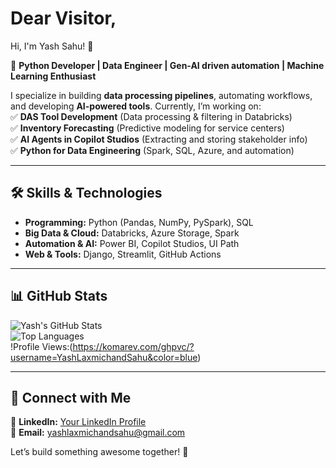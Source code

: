 # Dear Visitor,
Hi, I'm Yash Sahu! 👋 

🚀 **Python Developer | Data Engineer | Gen-AI driven automation | Machine Learning Enthusiast**  

I specialize in building **data processing pipelines**, automating workflows, and developing **AI-powered tools**. Currently, I’m working on:  
✅ **DAS Tool Development** (Data processing & filtering in Databricks)  
✅ **Inventory Forecasting** (Predictive modeling for service centers)  
✅ **AI Agents in Copilot Studios** (Extracting and storing stakeholder info)  
✅ **Python for Data Engineering** (Spark, SQL, Azure, and automation)  

---

## 🛠 Skills & Technologies  
- **Programming:** Python (Pandas, NumPy, PySpark), SQL  
- **Big Data & Cloud:** Databricks, Azure Storage, Spark  
- **Automation & AI:** Power BI, Copilot Studios, UI Path  
- **Web & Tools:** Django, Streamlit, GitHub Actions  

---

## 📊 GitHub Stats  
![Yash's GitHub Stats](https://github-readme-stats.vercel.app/api?username=YashLaxmichandSahu&show_icons=true&theme=dark)  
![Top Languages](https://github-readme-stats.vercel.app/api/top-langs/?username=YashLaxmichandSahu&layout=compact&theme=dark)  
!Profile Views:(https://komarev.com/ghpvc/?username=YashLaxmichandSahu&color=blue)

---

## 🔗 Connect with Me  
💼 **LinkedIn:** [Your LinkedIn Profile](#)  
📧 **Email:** yashlaxmichandsahu@gmail.com  

Let’s build something awesome together! 🚀  

<!--
**YashLaxmichandSahu/YashLaxmichandSahu** is a ✨ _special_ ✨ repository because its `README.md` (this file) appears on your GitHub profile.

Here are some ideas to get you started:

- 🔭 I’m currently working on ...
- 🌱 I’m currently learning ...
- 👯 I’m looking to collaborate on ...
- 🤔 I’m looking for help with ...
- 💬 Ask me about ...
- 📫 How to reach me: ...
- 😄 Pronouns: ...
- ⚡ Fun fact: ...
-->
